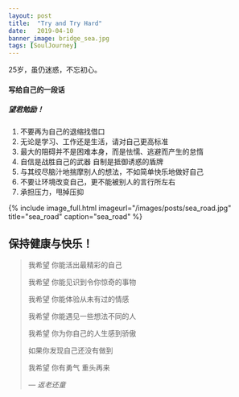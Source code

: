 ```yaml
---
layout: post
title:  "Try and Try Hard"
date:   2019-04-10
banner_image: bridge_sea.jpg
tags: [SoulJourney]
---
```

25岁，虽仍迷惑，不忘初心。

<!--more-->

#### 写给自己的一段话

##### 望君勉励！

1. 不要再为自己的退缩找借口
2. 无论是学习、工作还是生活，请对自己更高标准
3. 最大的阻碍并不是困难本身，而是怯懦、逃避而产生的怠惰
4. 自信是战胜自己的武器  自制是抵御诱惑的盾牌 
5. 与其绞尽脑汁地揣摩别人的想法，不如简单快乐地做好自己
6. 不要让环境改变自己，更不能被别人的言行所左右
7. 承担压力，甩掉压抑

{% include image_full.html imageurl="/images/posts/sea_road.jpg" title="sea_road" caption="sea_road" %}

## 保持健康与快乐！



>我希望 你能活出最精彩的自己
>
>我希望 你能见识到令你惊奇的事物
>
>我希望 你能体验从未有过的情感
>
>我希望 你能遇见一些想法不同的人
>
>我希望 你为你自己的人生感到骄傲
>
>如果你发现自己还没有做到
>
>我希望 你有勇气  重头再来
>
><cite>― 返老还童 </cite>
